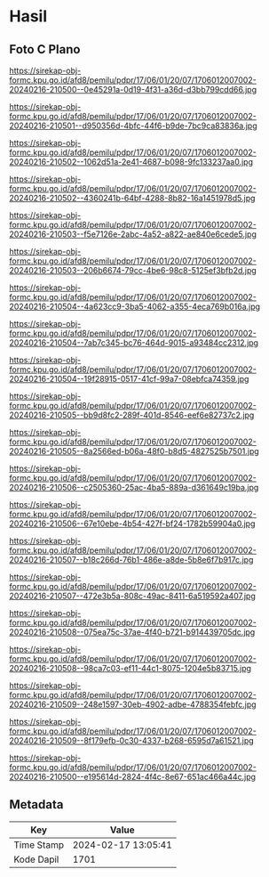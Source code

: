 # Hasil

## Foto C Plano

https://sirekap-obj-formc.kpu.go.id/afd8/pemilu/pdpr/17/06/01/20/07/1706012007002-20240216-210500--0e45291a-0d19-4f31-a36d-d3bb799cdd66.jpg

https://sirekap-obj-formc.kpu.go.id/afd8/pemilu/pdpr/17/06/01/20/07/1706012007002-20240216-210501--d950356d-4bfc-44f6-b9de-7bc9ca83836a.jpg

https://sirekap-obj-formc.kpu.go.id/afd8/pemilu/pdpr/17/06/01/20/07/1706012007002-20240216-210502--1062d51a-2e41-4687-b098-9fc133237aa0.jpg

https://sirekap-obj-formc.kpu.go.id/afd8/pemilu/pdpr/17/06/01/20/07/1706012007002-20240216-210502--4360241b-64bf-4288-8b82-16a1451978d5.jpg

https://sirekap-obj-formc.kpu.go.id/afd8/pemilu/pdpr/17/06/01/20/07/1706012007002-20240216-210503--f5e7126e-2abc-4a52-a822-ae840e6cede5.jpg

https://sirekap-obj-formc.kpu.go.id/afd8/pemilu/pdpr/17/06/01/20/07/1706012007002-20240216-210503--206b6674-79cc-4be6-98c8-5125ef3bfb2d.jpg

https://sirekap-obj-formc.kpu.go.id/afd8/pemilu/pdpr/17/06/01/20/07/1706012007002-20240216-210504--4a623cc9-3ba5-4062-a355-4eca769b016a.jpg

https://sirekap-obj-formc.kpu.go.id/afd8/pemilu/pdpr/17/06/01/20/07/1706012007002-20240216-210504--7ab7c345-bc76-464d-9015-a93484cc2312.jpg

https://sirekap-obj-formc.kpu.go.id/afd8/pemilu/pdpr/17/06/01/20/07/1706012007002-20240216-210504--19f28915-0517-41cf-99a7-08ebfca74359.jpg

https://sirekap-obj-formc.kpu.go.id/afd8/pemilu/pdpr/17/06/01/20/07/1706012007002-20240216-210505--bb9d8fc2-289f-401d-8546-eef6e82737c2.jpg

https://sirekap-obj-formc.kpu.go.id/afd8/pemilu/pdpr/17/06/01/20/07/1706012007002-20240216-210505--8a2566ed-b06a-48f0-b8d5-4827525b7501.jpg

https://sirekap-obj-formc.kpu.go.id/afd8/pemilu/pdpr/17/06/01/20/07/1706012007002-20240216-210506--c2505360-25ac-4ba5-889a-d361649c19ba.jpg

https://sirekap-obj-formc.kpu.go.id/afd8/pemilu/pdpr/17/06/01/20/07/1706012007002-20240216-210506--67e10ebe-4b54-427f-bf24-1782b59904a0.jpg

https://sirekap-obj-formc.kpu.go.id/afd8/pemilu/pdpr/17/06/01/20/07/1706012007002-20240216-210507--b18c266d-76b1-486e-a8de-5b8e6f7b917c.jpg

https://sirekap-obj-formc.kpu.go.id/afd8/pemilu/pdpr/17/06/01/20/07/1706012007002-20240216-210507--472e3b5a-808c-49ac-8411-6a519592a407.jpg

https://sirekap-obj-formc.kpu.go.id/afd8/pemilu/pdpr/17/06/01/20/07/1706012007002-20240216-210508--075ea75c-37ae-4f40-b721-b914439705dc.jpg

https://sirekap-obj-formc.kpu.go.id/afd8/pemilu/pdpr/17/06/01/20/07/1706012007002-20240216-210508--98ca7c03-ef11-44c1-8075-1204e5b83715.jpg

https://sirekap-obj-formc.kpu.go.id/afd8/pemilu/pdpr/17/06/01/20/07/1706012007002-20240216-210509--248e1597-30eb-4902-adbe-4788354febfc.jpg

https://sirekap-obj-formc.kpu.go.id/afd8/pemilu/pdpr/17/06/01/20/07/1706012007002-20240216-210509--8f179efb-0c30-4337-b268-6595d7a61521.jpg

https://sirekap-obj-formc.kpu.go.id/afd8/pemilu/pdpr/17/06/01/20/07/1706012007002-20240216-210500--e195614d-2824-4f4c-8e67-651ac466a44c.jpg


## Metadata

| Key        | Value               |
| ---------- | ------------------- |
| Time Stamp | 2024-02-17 13:05:41 |
| Kode Dapil | 1701                |



